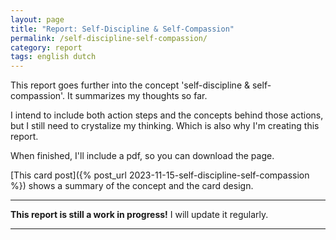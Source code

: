 ```yaml
---
layout: page
title: "Report: Self-Discipline & Self-Compassion"
permalink: /self-discipline-self-compassion/
category: report
tags: english dutch
---
```


This report goes further into the concept 'self-discipline & self-compassion'. It summarizes my thoughts so far.

I intend to include both action steps and the concepts behind those actions, but I still need to crystalize my thinking. Which is also why I'm creating this report.

When finished, I'll include a pdf, so you can download the page.

[This card post]({% post_url 2023-11-15-self-discipline-self-compassion %}) shows a summary of the concept and the card design.

---

**This report is still a work in progress!** I will update it regularly.

---